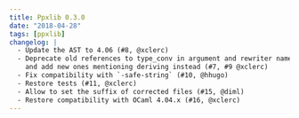 ```yaml
---
title: Ppxlib 0.3.0
date: "2018-04-28"
tags: [ppxlib]
changelog: |
  - Update the AST to 4.06 (#8, @xclerc)
  - Deprecate old references to type_conv in argument and rewriter names
    and add new ones mentioning deriving instead (#7, #9 @xclerc)
  - Fix compatibility with `-safe-string` (#10, @hhugo)
  - Restore tests (#11, @xclerc)
  - Allow to set the suffix of corrected files (#15, @diml)
  - Restore compatibility with OCaml 4.04.x (#16, @xclerc)
---
```


